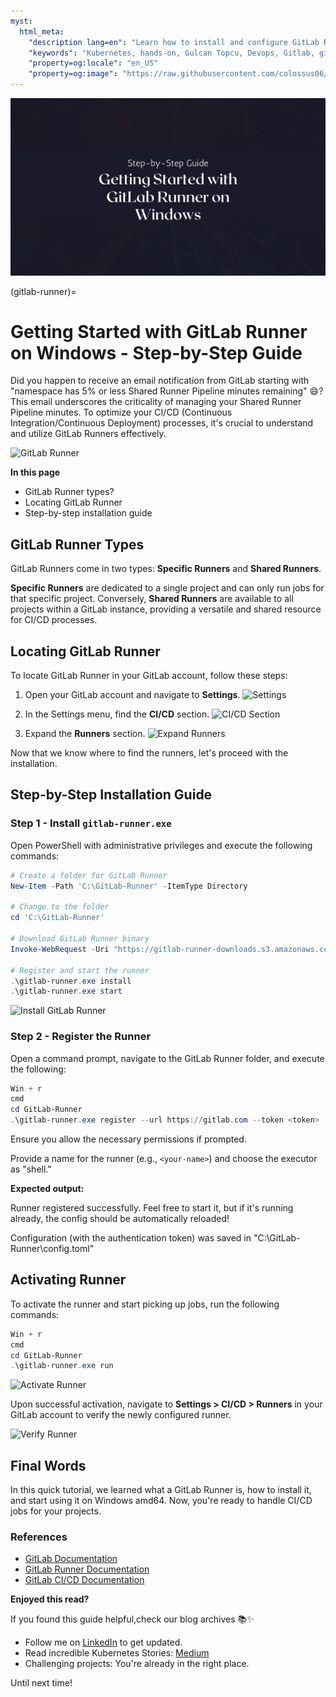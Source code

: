```yaml
---
myst:
  html_meta:
    "description lang=en": "Learn how to install and configure GitLab Runner on Windows for seamless CI/CD workflows. Follow our comprehensive guide with practical examples"
    "keywords": "Kubernetes, hands-on, Gulcan Topcu, Devops, Gitlab, gitlab runner, cicd"
    "property=og:locale": "en_US"
    "property=og:image": "https://raw.githubusercontent.com/colossus06/PodLock-Blog/main/og/gitlab-runner.png"
---
```


<img src="https://raw.githubusercontent.com/colossus06/PodLock-Blog/main/og/gitlab-runner.png" alt="gitlab-runner" class="bg-primary">

(gitlab-runner)=
# Getting Started with GitLab Runner on Windows - Step-by-Step Guide

Did you happen to receive an email notification from GitLab starting with "namespace has 5% or less Shared Runner Pipeline minutes remaining" 😄? This email underscores the criticality of managing your Shared Runner Pipeline minutes. To optimize your CI/CD (Continuous Integration/Continuous Deployment) processes, it's crucial to understand and utilize GitLab Runners effectively.

![GitLab Runner](assets/20240128134811.png)

**In this page**

- GitLab Runner types?
- Locating GitLab Runner
- Step-by-step installation guide

## GitLab Runner Types

GitLab Runners come in two types: **Specific Runners** and **Shared Runners**.

**Specific Runners** are dedicated to a single project and can only run jobs for that specific project. Conversely, **Shared Runners** are available to all projects within a GitLab instance, providing a versatile and shared resource for CI/CD processes.

## Locating GitLab Runner

To locate GitLab Runner in your GitLab account, follow these steps:

1. Open your GitLab account and navigate to **Settings**.
   ![Settings](assets/20240122170945.png)

2. In the Settings menu, find the **CI/CD** section.
   ![CI/CD Section](assets/20240122171005.png)

3. Expand the **Runners** section.
   ![Expand Runners](assets/20240122171030.png)

Now that we know where to find the runners, let's proceed with the installation.

## Step-by-Step Installation Guide

### Step 1 - Install `gitlab-runner.exe`

Open PowerShell with administrative privileges and execute the following commands:

```powershell
# Create a folder for GitLab Runner
New-Item -Path 'C:\GitLab-Runner' -ItemType Directory

# Change to the folder
cd 'C:\GitLab-Runner'

# Download GitLab Runner binary
Invoke-WebRequest -Uri "https://gitlab-runner-downloads.s3.amazonaws.com/latest/binaries/gitlab-runner-windows-amd64.exe" -OutFile "gitlab-runner.exe"

# Register and start the runner
.\gitlab-runner.exe install
.\gitlab-runner.exe start
```

![Install GitLab Runner](assets/20240122165452.png)

### Step 2 - Register the Runner

Open a command prompt, navigate to the GitLab Runner folder, and execute the following:

```powershell
Win + r
cmd
cd GitLab-Runner
.\gitlab-runner.exe register --url https://gitlab.com --token <token>
```

Ensure you allow the necessary permissions if prompted.

Provide a name for the runner (e.g., `<your-name>`) and choose the executor as "shell."

**Expected output:**

Runner registered successfully. Feel free to start it, but if it's running already, the config should be automatically reloaded!

Configuration (with the authentication token) was saved in "C:\\GitLab-Runner\\config.toml"


## Activating Runner

To activate the runner and start picking up jobs, run the following commands:

```powershell
Win + r
cmd
cd GitLab-Runner
.\gitlab-runner.exe run
```

![Activate Runner](assets/20240122170900.png)

Upon successful activation, navigate to **Settings > CI/CD > Runners** in your GitLab account to verify the newly configured runner.

![Verify Runner](assets/20240122171148.png)


## Final Words

In this quick tutorial, we learned what a GitLab Runner is, how to install it, and start using it on Windows amd64. Now, you're ready to handle CI/CD jobs for your projects.

### References

- [GitLab Documentation](https://docs.gitlab.com/)
- [GitLab Runner Documentation](https://docs.gitlab.com/runner/)
- [GitLab CI/CD Documentation](https://docs.gitlab.com/ee/ci/)


**Enjoyed this read?**

If you found this guide helpful,check our blog archives 📚✨

- Follow me on [LinkedIn](https://www.linkedin.com/in/gulcantopcu/) to get updated.
- Read incredible Kubernetes Stories: [Medium](https://medium.com/@gulcantopcu)
- Challenging projects: You're already in the right place.

Until next time!
